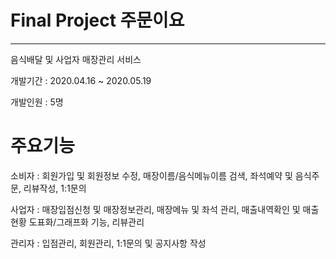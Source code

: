 # Final Project 주문이요

<hr>

음식배달 및 사업자 매장관리 서비스

개발기간 : 2020.04.16 ~ 2020.05.19

개발인원 : 5명

# 주요기능 

<div style="backgroung=gray;">
  
  소비자 : 회원가입 및 회원정보 수정,  매장이름/음식메뉴이름 검색,  좌석예약 및 음식주문, 리뷰작성,  1:1문의
  
  사업자 : 매장입점신청 및 매장정보관리,  매장메뉴 및 좌석 관리,  매출내역확인 및 매출현황 도표화/그래프화 기능,  리뷰관리
  
  관리자 : 입점관리, 회원관리, 1:1문의 및 공지사항 작성
  
  </div>



